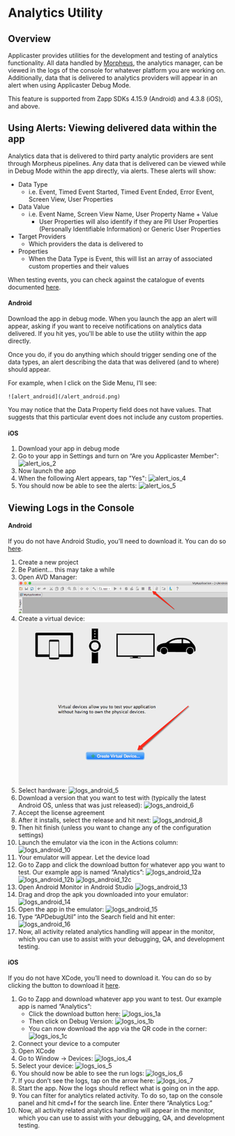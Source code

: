 # Analytics Utility

## Overview

Applicaster provides utilities for the development and testing of analytics functionality. All data handled by [Morpheus](/analytics/morpheus.md), the analytics manager, can be viewed in the logs of the console for whatever platform you are working on. Additionally, data that is delivered to analytics providers will appear in an alert when using Applicaster Debug Mode. 

This feature is supported from Zapp SDKs 4.15.9 (Android) and 4.3.8 (iOS), and above.


## Using Alerts: Viewing delivered data within the app

Analytics data that is delivered to third party analytic providers are sent through Morpheus pipelines. Any data that is delivered can be viewed while in Debug Mode within the app directly, via alerts. These alerts will show:

* Data Type
	* i.e. Event, Timed Event Started, Timed Event Ended, Error Event, Screen View, User Properties
* Data Value
	* i.e. Event Name, Screen View Name, User Property Name + Value
		* User Properties will also identify if they are PII User Properties (Personally Identifiable Information) or Generic User Properties
* Target Providers
	* Which providers the data is delivered to
* Properties
	* When the Data Type is Event, this will list an array of associated custom properties and their values

When testing events, you can check against the catalogue of events documented [here](http://developer.applicaster.com/products-list?docType=Analytics).

#### Android

Download the app in debug mode. When you launch the app an alert will appear, asking if you want to receive notifications on analytics data delivered. If you hit yes, you'll be able to use the utility within the app directly.

Once you do, if you do anything which should trigger sending one of the data types, an alert describing the data that was delivered (and to where) should appear.

For example, when I click on the Side Menu, I’ll see:

	![alert_android](/alert_android.png)

You may notice that the Data Property field does not have values. That suggests that this particular event does not include any custom properties.

#### iOS

1. Download your app in debug mode
2. Go to your app in Settings and turn on “Are you Applicaster Member":
	![alert_ios_2](/alert_ios_2.png)
3. Now launch the app
4. When the following Alert appears, tap "Yes":
	![alert_ios_4](/alert_ios_4.png)
5. You should now be able to see the alerts:
	![alert_ios_5](/alert_ios_5.png)


## Viewing Logs in the Console

#### Android

If you do not have Android Studio, you’ll need to download it. You can do so [here](https://developer.android.com/studio/index.html).

1. Create a new project
2. Be Patient… this may take a while
3. Open AVD Manager:
	![logs_android_3](./logs_android_3.png)
4. Create a virtual device:
	![logs_android_4](./logs_android_4.png)
5. Select hardware:
	![logs_android_5](.logs_android_5.png)
6. Download a version that you want to test with (typically the latest Android OS, unless that was just released):
	![logs_android_6](/logs_android_6.png)
7. Accept the license agreement
8. After it installs, select the release and hit next:
	![logs_android_8](/logs_android_8.png)
9. Then hit finish (unless you want to change any of the configuration settings)
10. Launch the emulator via the icon in the Actions column:
	![logs_android_10](/logs_android_10.png)
11. Your emulator will appear. Let the device load
12. Go to Zapp and click the download button for whatever app you want to test. Our example app is named “Analytics”:
	![logs_android_12a](/logs_android_12a.png)
	![logs_android_12b](/logs_android_12b.png)
	![logs_android_12c](/logs_android_12c.png)
13. Open Android Monitor in Android Studio
	![logs_android_13](/logs_android_13.png)
14. Drag and drop the apk you downloaded into your emulator:
	![logs_android_14](/logs_android_14.png)
15. Open the app in the emulator:
	![logs_android_15](/logs_android_15.png)
16. Type “APDebugUtil” into the Search field and hit enter:
	![logs_android_16](/logs_android_16.png)
17. Now, all activity related analytics handling will appear in the monitor, which you can use to assist with your debugging, QA, and development testing.

#### iOS

If you do not have XCode, you’ll need to download it. You can do so by clicking the button to download it [here](https://developer.apple.com/xcode/).

1. Go to Zapp and download whatever app you want to test. Our example app is named “Analytics”:
	* Click the download button here:
	![logs_ios_1a](/logs_ios_1a.png)
	* Then click on Debug Version:
	![logs_ios_1b](/logs_ios_1b.png)
	* You can now download the app via the QR code in the corner:
	![logs_ios_1c](/logs_ios_1c.png)
2. Connect your device to a computer
3. Open XCode
4. Go to Window → Devices:
	![logs_ios_4](/logs_ios_4.png)
5. Select your device:
	![logs_ios_5](/logs_ios_5.png)
6. You should now be able to see the run logs:
	![logs_ios_6](/logs_ios_6.png)
7. If you don’t see the logs, tap on the arrow here:
	![logs_ios_7](/logs_ios_7.png)
8. Start the app. Now the logs should reflect what is going on in the app.
9. You can filter for analytics related activity.
To do so, tap on the console panel and hit cmd+f for the search line. Enter there “Analytics Log:”
10. Now, all activity related analytics handling will appear in the monitor, which you can use to assist with your debugging, QA, and development testing.



